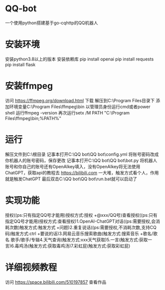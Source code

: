 # QQ-bot
一个使用python搭建基于go-cqhttp的QQ机器人
# 安装环境
安装python3.8以上的版本
安装依赖库
pip install openai
pip install requests
pip install flask
# 安装ffmpeg
访问 https://ffmpeg.org/download.html 下载
解压到C:\Program Files目录下
添加环境变量C:\Program Files\ffmpeg\bin
以管理员身份运行cmd或者power shell
运行ffmpeg -version
再次运行setx /M PATH "C:\Program Files\ffmpeg\bin;%PATH%"
# 运行
解压文件到C:\根目录
记事本打开C:\QQ bot\QQ bot\config.yml 将账号密码改成你机器人的账号密码，保存更改
记事本打开C:\QQ bot\QQ bot\bot.py 将机器人账号和你自己的账号还有OpenAIkey填入，没有OpenAIkey将无法使用ChatGPT，获取api的教程去 https://bilibili.com 一大堆，触发方式看个人，作用就是触发ChatGPT
最后双击C:\QQ bot\QQ bot\run.bat就可以启动了
# 实现功能
授权((ps:只有指定QQ号才能用)授权方式:授权 +@xxx/QQ号)查看授权((ps:只有指定QQ号才能用)授权方式:查看授权)1.OpenAI-ChatGPT对话((ps:需要授权,会消耗次数)触发方式:触发方式 +问题)2.重复说话((ps:需要授权,不消耗次数,支持CQ码)触发方式:ctrl +要说的话)3.网易云音乐搜索歌曲(触发方式:搜索音乐 +歌名/歌名 歌手/歌手/专辑4.天气查询(触发方式:xxx天气获取)5.一言(触发方式:获取一言)6.毒鸡汤(触发方式:获取毒鸡汤)7.彩虹屁(触发方式:获取彩虹屁)
# 详细视频教程
访问 https://space.bilibili.com/510197857 查看作品
